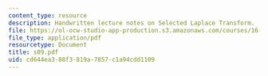 ```yaml
---
content_type: resource
description: Handwritten lecture notes on Selected Laplace Transform.
file: https://ol-ocw-studio-app-production.s3.amazonaws.com/courses/16-01-unified-engineering-i-ii-iii-iv-fall-2005-spring-2006/cd644ea388f3819a7857c1a94cdd1109_s09.pdf
file_type: application/pdf
resourcetype: Document
title: s09.pdf
uid: cd644ea3-88f3-819a-7857-c1a94cdd1109
---
```

